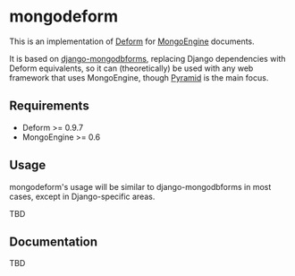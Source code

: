 # mongodeform

This is an implementation of
[Deform](http://docs.pylonsproject.org/projects/deform/en/latest/) for
[MongoEngine](http://mongoengine.org/) documents.

It is based on [django-mongodbforms](https://github.com/jschrewe/django-mongodbforms),
replacing Django dependencies with Deform equivalents, so it can (theoretically)
be used with any web framework that uses MongoEngine, though
[Pyramid](http://www.pylonsproject.org/) is the main focus.

## Requirements

  * Deform >= 0.9.7
  * MongoEngine >= 0.6

## Usage

mongodeform's usage will be similar to django-mongodbforms in most cases, except
in Django-specific areas.

TBD

## Documentation

TBD
